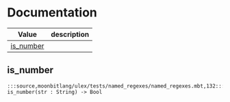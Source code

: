 # Documentation
|Value|description|
|---|---|
|[is\_number](#is_number)||

## is\_number

```moonbit
:::source,moonbitlang/ulex/tests/named_regexes/named_regexes.mbt,132:::fn is_number(str : String) -> Bool
```

